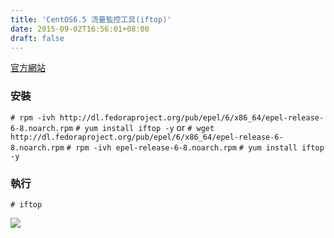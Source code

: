```yaml
---
title: 'CentOS6.5 流量監控工具(iftop)'
date: 2015-09-02T16:56:01+08:00
draft: false
---
```

<a href="http://www.ex-parrot.com/~pdw/iftop/" target="_blank">官方網站</a>

### 安裝
`# rpm -ivh http://dl.fedoraproject.org/pub/epel/6/x86_64/epel-release-6-8.noarch.rpm`
`# yum install iftop -y`
or
`# wget http://dl.fedoraproject.org/pub/epel/6/x86_64/epel-release-6-8.noarch.rpm`
`# rpm -ivh epel-release-6-8.noarch.rpm`
`# yum install iftop -y`

### 執行
`# iftop`

<img src="//fblog.loopbai.com/images/201509/A02-01.png">
